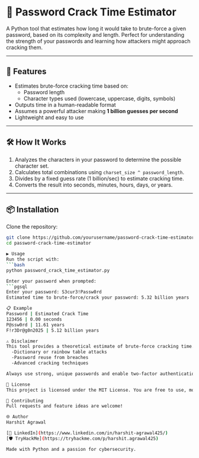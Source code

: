 # 🔐 Password Crack Time Estimator

A Python tool that estimates how long it would take to brute-force a given password, based on its complexity and length. Perfect for understanding the strength of your passwords and learning how attackers might approach cracking them.

---

## 🚀 Features

- Estimates brute-force cracking time based on:
  - Password length
  - Character types used (lowercase, uppercase, digits, symbols)
- Outputs time in a human-readable format
- Assumes a powerful attacker making **1 billion guesses per second**
- Lightweight and easy to use

---

## 🛠️ How It Works

1. Analyzes the characters in your password to determine the possible character set.
2. Calculates total combinations using `charset_size ^ password_length`.
3. Divides by a fixed guess rate (1 billion/sec) to estimate cracking time.
4. Converts the result into seconds, minutes, hours, days, or years.

---

## 📦 Installation

Clone the repository:

```bash
git clone https://github.com/yourusername/password-crack-time-estimator.git
cd password-crack-time-estimator

▶️ Usage
Run the script with:
```bash
python password_crack_time_estimator.py

Enter your password when prompted:
```pgsql
Enter your password: S3cur3!Passw0rd
Estimated time to brute-force/crack your password: 5.32 billion years

📋 Example
Password | Estimated Crack Time
123456 | 0.00 seconds
P@ssw0rd | 11.61 years
F!r3Dr@g0n2025 | 5.12 billion years

⚠️ Disclaimer
This tool provides a theoretical estimate of brute-force cracking time. It does not account for:
  -Dictionary or rainbow table attacks
  -Password reuse from breaches
  -Advanced cracking techniques

Always use strong, unique passwords and enable two-factor authentication (2FA) for maximum security.

📄 License
This project is licensed under the MIT License. You are free to use, modify, and share it.

🤝 Contributing
Pull requests and feature ideas are welcome!

🌐 Author
Harshit Agrawal

[💼 LinkedIn](https://www.linkedin.com/in/harshit-agrawal425/)  
[🛡️ TryHackMe](https://tryhackme.com/p/harshit.agrawal425)

Made with Python and a passion for cybersecurity.
